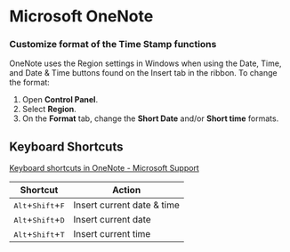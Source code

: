 # Microsoft OneNote

### Customize format of the Time Stamp functions
OneNote uses the Region settings in Windows when using the Date, Time, and Date & Time buttons found on the Insert tab in the ribbon. To change the format:
1. Open **Control Panel**.
2. Select **Region**.
3. On the **Format** tab, change the **Short Date** and/or **Short time** formats.

## Keyboard Shortcuts
[Keyboard shortcuts in OneNote - Microsoft Support](https://support.microsoft.com/en-us/office/keyboard-shortcuts-in-onenote-44b8b3f4-c274-4bcc-a089-e80fdcc87950)

|Shortcut|Action|
|-|-|
|<kbd>Alt</kbd>+<kbd>Shift</kbd>+<kbd>F</kbd>|Insert current date & time|
|<kbd>Alt</kbd>+<kbd>Shift</kbd>+<kbd>D</kbd>|Insert current date|
|<kbd>Alt</kbd>+<kbd>Shift</kbd>+<kbd>T</kbd>|Insert current time|
